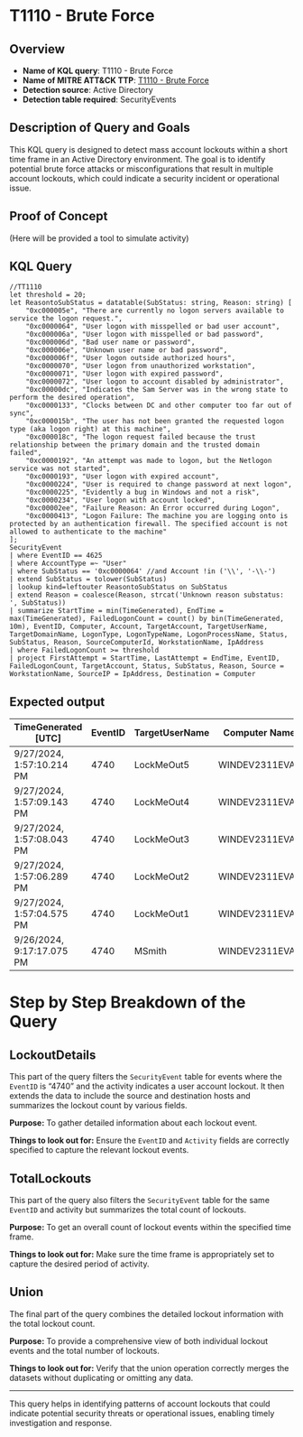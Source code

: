 # T1110 - Brute Force

## Overview
- **Name of KQL query**: T1110 - Brute Force
- **Name of MITRE ATT&CK TTP**: [T1110 - Brute Force](https://attack.mitre.org/techniques/T1110/)
- **Detection source**: Active Directory
- **Detection table required**: SecurityEvents

## Description of Query and Goals
This KQL query is designed to detect mass account lockouts within a short time frame in an Active Directory environment. The goal is to identify potential brute force attacks or misconfigurations that result in multiple account lockouts, which could indicate a security incident or operational issue.

## Proof of Concept
(Here will be provided a tool to simulate activity)

## KQL Query
```kql
//TT1110
let threshold = 20;
let ReasontoSubStatus = datatable(SubStatus: string, Reason: string) [
    "0xc000005e", "There are currently no logon servers available to service the logon request.",
    "0xc0000064", "User logon with misspelled or bad user account",
    "0xc000006a", "User logon with misspelled or bad password",
    "0xc000006d", "Bad user name or password",
    "0xc000006e", "Unknown user name or bad password",
    "0xc000006f", "User logon outside authorized hours",
    "0xc0000070", "User logon from unauthorized workstation",
    "0xc0000071", "User logon with expired password",
    "0xc0000072", "User logon to account disabled by administrator",
    "0xc00000dc", "Indicates the Sam Server was in the wrong state to perform the desired operation",
    "0xc0000133", "Clocks between DC and other computer too far out of sync",
    "0xc000015b", "The user has not been granted the requested logon type (aka logon right) at this machine",
    "0xc000018c", "The logon request failed because the trust relationship between the primary domain and the trusted domain failed",
    "0xc0000192", "An attempt was made to logon, but the Netlogon service was not started",
    "0xc0000193", "User logon with expired account",
    "0xc0000224", "User is required to change password at next logon",
    "0xc0000225", "Evidently a bug in Windows and not a risk",
    "0xc0000234", "User logon with account locked",
    "0xc00002ee", "Failure Reason: An Error occurred during Logon",
    "0xc0000413", "Logon Failure: The machine you are logging onto is protected by an authentication firewall. The specified account is not allowed to authenticate to the machine"
];
SecurityEvent
| where EventID == 4625
| where AccountType =~ "User"
| where SubStatus == '0xc0000064' //and Account !in ('\\', '-\\-')
| extend SubStatus = tolower(SubStatus)
| lookup kind=leftouter ReasontoSubStatus on SubStatus
| extend Reason = coalesce(Reason, strcat('Unknown reason substatus: ', SubStatus))
| summarize StartTime = min(TimeGenerated), EndTime = max(TimeGenerated), FailedLogonCount = count() by bin(TimeGenerated, 10m), EventID, Computer, Account, TargetAccount, TargetUserName, TargetDomainName, LogonType, LogonTypeName, LogonProcessName, Status, SubStatus, Reason, SourceComputerId, WorkstationName, IpAddress
| where FailedLogonCount >= threshold
| project FirstAttempt = StartTime, LastAttempt = EndTime, EventID, FailedLogonCount, TargetAccount, Status, SubStatus, Reason, Source = WorkstationName, SourceIP = IpAddress, Destination = Computer
```

## Expected output

| TimeGenerated [UTC]      | EventID  | TargetUserName | Computer Name  | Domain                     |
|--------------------------|----------|----------------|----------------|----------------------------|
| 9/27/2024, 1:57:10.214 PM| 4740     | LockMeOut5     | WINDEV2311EVAL | DC01.logs4loot.com         |
| 9/27/2024, 1:57:09.143 PM| 4740     | LockMeOut4     | WINDEV2311EVAL | DC01.logs4loot.com         |
| 9/27/2024, 1:57:08.043 PM| 4740     | LockMeOut3     | WINDEV2311EVAL | DC01.logs4loot.com         |
| 9/27/2024, 1:57:06.289 PM| 4740     | LockMeOut2     | WINDEV2311EVAL | DC01.logs4loot.com         |
| 9/27/2024, 1:57:04.575 PM| 4740     | LockMeOut1     | WINDEV2311EVAL | DC01.logs4loot.com         |
| 9/26/2024, 9:17:17.075 PM| 4740     | MSmith         | WINDEV2311EVAL | DC01.logs4loot.com         |

# Step by Step Breakdown of the Query

## LockoutDetails
This part of the query filters the `SecurityEvent` table for events where the `EventID` is “4740” and the activity indicates a user account lockout. It then extends the data to include the source and destination hosts and summarizes the lockout count by various fields.

**Purpose:** To gather detailed information about each lockout event.

**Things to look out for:** Ensure the `EventID` and `Activity` fields are correctly specified to capture the relevant lockout events.

## TotalLockouts
This part of the query also filters the `SecurityEvent` table for the same `EventID` and activity but summarizes the total count of lockouts.

**Purpose:** To get an overall count of lockout events within the specified time frame.

**Things to look out for:** Make sure the time frame is appropriately set to capture the desired period of activity.

## Union
The final part of the query combines the detailed lockout information with the total lockout count.

**Purpose:** To provide a comprehensive view of both individual lockout events and the total number of lockouts.

**Things to look out for:** Verify that the union operation correctly merges the datasets without duplicating or omitting any data.

---

This query helps in identifying patterns of account lockouts that could indicate potential security threats or operational issues, enabling timely investigation and response.
